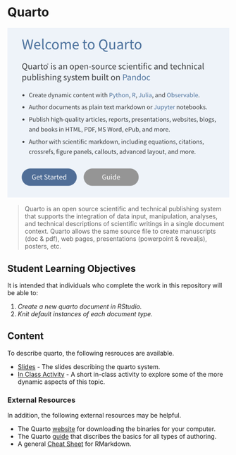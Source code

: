 # Quarto

<p align="center">
<a href="https://quarto.org"><img src="media/quarto.png"></a>
</p>

> Quarto is an open source scientific and technical publishing system that supports the integration of data input, manipulation, analyses, and technical descriptions of scientific writings in a single document context. Quarto allows the same source file to create manuscripts (doc & pdf), web pages, presentations (powerpoint & revealjs), posters, etc.

## Student Learning Objectives

It is intended that individuals who complete the work in this repository will be able to:

1. *Create a new quarto document in RStudio.*
1. *Knit default instances of each document type.*

## Content

To describe quarto, the following resrouces are available.

-   [Slides](https://dyerlabteaching.github.io/Quarto/slides.html) - The slides describing the quarto system.
-   [In Class Activity](https://dyerlabteaching.github.io/Quarto/in-class.html) - A short in-class activity to explore some of the more dynamic aspects of this topic.

### External Resources

In addition, the following external resources may be helpful.

- The Quarto [website](https://quarto.org) for downloading the binaries for your computer.
- The Quarto [guide](https://quarto.org/docs/guide/) that discribes the basics for all types of authoring.
- A general [Cheat Sheet](https://github.com/rstudio/cheatsheets/raw/main/rmarkdown.pdf) for RMarkdown.

